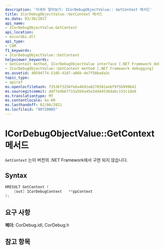 ```yaml
---
description: '자세히 알아보기: ICorDebugObjectValue:: GetContext 메서드'
title: ICorDebugObjectValue::GetContext 메서드
ms.date: 03/30/2017
api_name:
- ICorDebugObjectValue.GetContext
api_location:
- mscordbi.dll
api_type:
- COM
f1_keywords:
- ICorDebugObjectValue::GetContext
helpviewer_keywords:
- GetContext method, ICorDebugObjectValue interface [.NET Framework debugging]
- ICorDebugObjectValue::GetContext method [.NET Framework debugging]
ms.assetid: 40594774-5105-4187-a06b-4e7f50bada3c
topic_type:
- apiref
ms.openlocfilehash: f3536f3256fe6a4b91a0270382aebf9f5b999642
ms.sourcegitcommit: ddf7edb67715a5b9a45e3dd44536dabc153c1de0
ms.translationtype: MT
ms.contentlocale: ko-KR
ms.lasthandoff: 02/06/2021
ms.locfileid: "99729005"
---
```

# <a name="icordebugobjectvaluegetcontext-method"></a>ICorDebugObjectValue::GetContext 메서드

`GetContext` 는이 버전의 .NET Framework에서 구현 되지 않습니다.  
  
## <a name="syntax"></a>Syntax  
  
```cpp  
HRESULT GetContext (  
    [out] ICorDebugContext   **ppContext  
);  
```  
  
## <a name="requirements"></a>요구 사항  

 **헤더:** CorDebug.idl, CorDebug.h  
  
## <a name="see-also"></a>참고 항목
